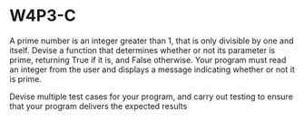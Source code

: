 # W4P3-C

A prime number is an integer greater than 1, that is only divisible by one and itself. Devise a function that determines whether or not its parameter is prime, returning True if it is, and False otherwise. Your program must read an integer from the user and displays a message indicating whether or not it is prime.

Devise multiple test cases for your program, and carry out testing to ensure that your program delivers the expected results
